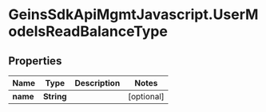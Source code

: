 # GeinsSdkApiMgmtJavascript.UserModelsReadBalanceType

## Properties

Name | Type | Description | Notes
------------ | ------------- | ------------- | -------------
**name** | **String** |  | [optional] 



